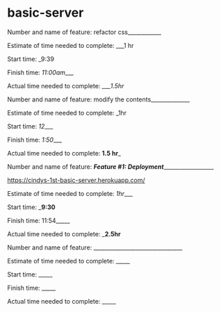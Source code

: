 # basic-server
Number and name of feature: refactor css____________

Estimate of time needed to complete: ___1 hr

Start time: _9:39

Finish time: _11:00am____

Actual time needed to complete: ____1.5hr_


Number and name of feature: modify the contents______________

Estimate of time needed to complete: _1hr

Start time: _12____

Finish time: _1:50____

Actual time needed to complete: __1.5 hr___


Number and name of feature: _______Feature #1: Deployment_________________________

https://cindys-1st-basic-server.herokuapp.com/

Estimate of time needed to complete: _1hr____

Start time: ___9:30__

Finish time: 11:54_____

Actual time needed to complete: ___2.5hr__


Number and name of feature: ________________________________

Estimate of time needed to complete: _____

Start time: _____

Finish time: _____

Actual time needed to complete: _____














